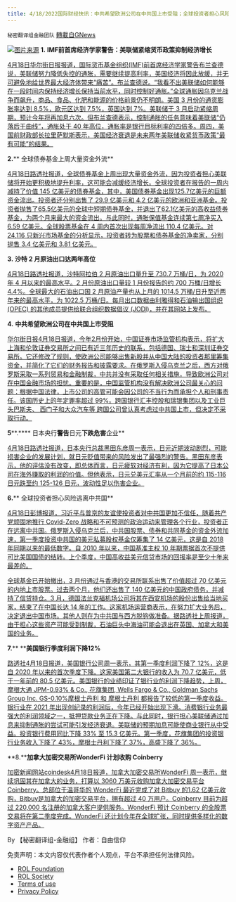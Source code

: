```yaml
---
title: 4/18/2022国际财经快讯：中共希望欧洲公司在中共国上市受阻；全球投资者担心风险逃离中共国
---
```

`秘密翻译组金融团队` [轉載自GNews](https://gnews.org/zh-hans/2368119/)

![](https://assets.gnews.org/wp-content/uploads/2022/04/图片1-113.png)[图片来源](https://www.reuters.com)
**1.** **IMF****前首席经济学家警告****：****美联储****紧缩货币政策抑制经济增长**

[4月18日华尔街日报报道，国际货币基金组织(IMF)前首席经济学家警告布兰查德说，美联储努力降低失控的通胀，需要继续提高利率，美国经济将因此放缓，并无可避免地给世界最大经济体带来“痛苦”。布兰查德说。“我看不出美联储如何能够在一段时间内保持经济增长保持当前水平，同时控制好通胀。”全球通胀因乌克兰战争而飙升，商品、食品、化肥和能源的价格前景仍不明朗。美国 3 月份的通货膨胀率达到 8.5%，欧元区达到 7.5%，英国达到 7%。美联储于 3 月启动紧缩周期，预计今年将再加息六次。但布兰查德表示，控制通胀的任务意味着美联储“仍落后于曲线”，通胀处于 40 年高位，通胀率是银行目标利率的四倍多。周四，美国前财政部长拉里萨默斯表示，美国经济衰退是未来两年美联储收紧货币政策“最有可能”的结果。](https://www.thetimes.co.uk/article/americans-will-have-to-pay-price-of-feds-fight-against-inflation-zczk67lxx)

**2.**** 全球债券基金上周大量资金外流**

[4月18日路透社报道，全球债券基金上周出现大量资金外流，因为投资者担心美联储将开始更积极地提升利率，这可能会减缓经济增长。全球投资者在报告的一周内减持了价值 145 亿美元的债券基金，其中，美国债券基金出现125.7亿美元的巨额资金流出。投资者还分别出售了 29.9 亿美元和 4.2 亿美元的欧洲和亚洲基金。投资者抛售了65.5亿美元的全球中短期债券基金，并退出了62.1亿美元的高收益债券基金，为两个月来最大的资金流出。与此同时，通胀保值基金连续第七周净买入 6.59 亿美元。全球股票基金在 4 周内首次出现每周净流出 110.4 亿美元。对 24,116 只新兴市场基金的分析显示，投资者转为股票和债券基金的净卖家，分别抛售 3.4 亿美元和 3.81 亿美元。](https://www.reuters.com/business/global-markets-flows-graphic-2022-04-18/)

**3.** **沙特 2 月原油出口达两年高位**

[4月18日路透社报道，沙特阿拉伯 2 月原油出口量升至 730.7 万桶/日，为 2020 年 4 月以来的最高水平。2 月份原油出口量较 1 月份报告的约 700 万桶/日增长 4.4%。全球最大的石油出口国 2 月原油产量也从上月的 1014.5 万桶/日升至近两年来的最高水平，为 1022.5 万桶/日。每月出口数据由利雅得和石油输出国组织 (OPEC) 的其他成员提供给联合组织数据倡议 (JODI)，并在其网站上发布。](https://www.investing.com/news/commodities-news/saudi-feb-crude-exports-hit-near-twoyear-high--jodi-2805282)

**4.** **中共希望欧洲公司在中共国上市受阻**

[华尔街日报4月18日报道，今年2月份开始，中国证券市场监管机构表示，将扩大上海和伦敦证券交易所之间已有近三年历史的联系，包括德国、瑞士和深圳证券交易所。它还修改了规则，使欧洲公司能够出售新股并从中国大陆的投资者那里筹集资金，并简化了它们的财务报告和披露要求。在俄罗斯入侵乌克兰之后，西方对俄罗斯采取一系列贸易和金融制裁，中共并没有采取任何相关措施，导致欧洲公司对在中国金融市场的担忧。重要的是，中国监管机构没有解决欧洲公司最关心的问题：根据中国法律，上市公司的高管可能会因公司的不当行为而承担个人和刑事责任。该国历史上的年定罪率超过 99%。跨国银行汇丰控股和瑞银集团以及工业巨头巴斯夫、 西门子和大众汽车等 跨国公司曾认真考虑过中共国上市，但决定不采取行动。](https://www.wsj.com/articles/beijing-wants-european-companies-to-list-in-china-it-remains-a-tough-sell-11650277467?mod=markets_lead_pos3)

**5****.**** 日本央行****警告****日元****下跌危害****企业**

[4月18日路透社报道，日本央行总裁黑田东彦周一表示，日元近期波动剧烈，可能损害企业的发展计划，就日元贬值带来的风险发出了最强烈​​的警告。黑田东彦表示，他的评估没有改变，即总体而言，日元疲软对经济有利，因为它提高了日本公司在海外赚取的利润的价值。但他表示，日元兑美元汇率从一个月前的约 115-116 日元跌至约 125-126 日元，波动性足以伤害企业。](https://www.reuters.com/world/asia-pacific/bojs-kuroda-warns-recent-yen-moves-quite-sharp-may-hurt-businesses-2022-04-18/)

**6.**** 全球投资者担心风险逃离中共国**

[4月18日彭博报道，习近平与普京的友谊使投资者对中共国更加不信任，随着共产党顽固地推行 Covid-Zero 战略和不可预测的政治运动来管理各个行业，投资者正在远离中共国。俄罗斯入侵乌克兰后，中共国股票、债券和共同基金的资金外流加速，第一季度投资中共国的美元私募股权基金仅筹集了 14 亿美元，这是自 2018 年同期以来的最低数字。自 2010 年以来，中国基准主权 10 年期票据首次不提供可比美国国债的结转。上个季度，中国高收益美元信贷市场的回报率是至少十年来最差的。](https://finance.yahoo.com/news/global-investors-flee-china-fearing-210000643.html)

[全球基金已开始撤出，3 月份通过与香港的交易所联系出售了价值超过 70 亿美元的内地上市股票。过去两个月，他们还出售了 140 亿美元的中国政府债务，并减持了信贷持仓。3 月，德国法兰克福机场公司将其在西安机场的股份出售给当地买家，结束了在中国长达 14 年的工作。这家机场运营商表示，在努力扩大业务后，决定退出中国市场。其他人则在为中共国与西方脱钩做准备。据路透社上周报道，由于担心这些资产可能受到制裁，石油巨头中海油可能会退出在英国、加拿大和美国的业务。](https://finance.yahoo.com/news/global-investors-flee-china-fearing-210000643.html)

**7.**** ****美国银行季度利润下降12%**

[路透社4月18日报道，美国银行公司周一表示，其第一季度利润下降了 12%，这是自 2020 年以来的首次季度下降。这家美国第二大银行的收入为 70.7 亿美元，低于一年前的 80.5 亿美元。美国银行的业绩印证了银行业的利润下降趋势，上周，摩根大通 JPM-0.93% & Co., 花旗集团, Wells Fargo & Co., Goldman Sachs Group Inc. GS-0.10%摩根士丹利 和 摩根士丹利 都报告了较低的第一季度收益。银行业在 2021 年出现创纪录的利润后，今年已经开始出现下滑。消费银行业务最强大的利润领域之一，抵押贷款业务正在下降。与此同时，银行担心美联储通过加息来抑制通胀的尝试可能引发经济衰退。美联储的预期加息可能使商业银行从中受益。投资银行费用同比下降 33% 至 15.3 亿美元。第一季度，花旗集团的投资银行业务收入下降了 43%，摩根士丹利下降了 37%，高盛下降了 36%。](https://www.wsj.com/articles/bank-of-americas-quarterly-profit-falls-12-11650280110?mod=markets_lead_pos1)

**8.****加拿大加密交易所WonderFi 计划收购 Coinberry**

[加密新闻网站coindesk4月18日报道，加拿大加密交易所WonderFi 周一表示，继续巩固其在加拿大的业务，打算以 3060 万美元收购加拿大加密交易平台 Coinberry。总部位于温哥华的 WonderFi 最近完成了对 Bitbuy 的1.62 亿美元收购，Bitbuy是加拿大的加密交易平台，拥有超过 40 万用户。Coinberry 目前为超过 220,000 名注册的加拿大客户提供服务。WonderFi 预计 Coinberry 的全股票交易将在第二季度完成。WonderFi 还计划今年在全球扩张，同时提供多样化的数字资产产品。](https://www.coindesk.com/business/2022/04/18/wonderfi-bulks-up-further-with-planned-31m-acquisition-of-coinberry/)

By 【秘密翻译组-金融组】
作者：自由信仰

 

免责声明：本文内容仅代表作者个人观点，平台不承担任何法律风险。

- [ROL Foundation](https://rolfoundation.org/)
- [ROL Society](https://rolsociety.org/)
- [Terms of use](https://gnews.org/terms-of-use-3/)
- [Privacy Policy](https://gnews.org/privacy-policy/)
